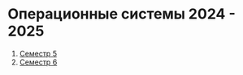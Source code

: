 # Операционные системы 2024 - 2025

1. [Семестр 5](https://github.com/unaun0/bmstu-os/tree/main/semester-01)
2. [Семестр 6](https://github.com/unaun0/bmstu-os/tree/main/semester-02)
